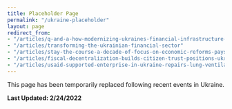 ```yaml
---
title: Placeholder Page
permalink: "/ukraine-placeholder"
layout: page
redirect_from:
- "/articles/q-and-a-how-modernizing-ukraines-financial-infrastructure-led-to-more-inclusivity-and-investment"
- "/articles/transforming-the-ukrainian-financial-sector"
- "/articles/stay-the-course-a-decade-of-focus-on-economic-reforms-pays-off-in-ukraine"
- "/articles/fiscal-decentralization-builds-citizen-trust-positions-ukraine-for-european-future"
- "/articles/usaid-supported-enterprise-in-ukraine-repairs-lung-ventilators-for-use-in-covid-19-crisis"
---
```


This page has been temporarily replaced following recent events in Ukraine. 

**Last Updated: 2/24/2022**
